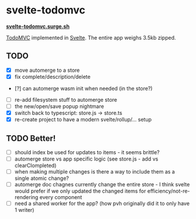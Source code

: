# svelte-todomvc

**[svelte-todomvc.surge.sh](http://svelte-todomvc.surge.sh/)**

[TodoMVC](http://todomvc.com/) implemented in [Svelte](https://github.com/sveltejs/svelte). The entire app weighs 3.5kb zipped.

## TODO

- [x] move automerge to a store
- [x] fix complete/description/delete
- [?] can automerge wasm init when needed (in the store?)
- [ ] re-add filesystem stuff to automerge store
- [ ] the new/open/save popup nightmare
- [x] switch back to typescript: store.js -> store.ts
- [x] re-create project to have a modern svelte/rollup/... setup

## TODO Better!
- [ ] should index be used for updates to items - it seems brittle?
- [ ] automerge store vs app specific logic (see store.js - add vs clearClompleted)
- [ ] when making multiple changes is there a way to include them as a single atomic change?
- [ ] automerge doc chagnes currently change the entire store - I think svelte would prefer if we only updated the changed items for efficiency/not-re-rendering every component
- [ ] need a shared worker for the app? (how pvh originally did it to only have 1 writer)
